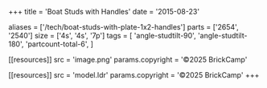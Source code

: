 +++
title = 'Boat Studs with Handles'
date  = '2015-08-23'

aliases = ['/tech/boat-studs-with-plate-1x2-handles']
parts = ['2654', '2540']
size  = ['4s', '4s', '7p']
tags  = [
  'angle-studtilt-90',
  'angle-studtilt-180',
  'partcount-total-6',
]

[[resources]]
src              = 'image.png'
params.copyright = '©2025 BrickCamp'

[[resources]]
src              = 'model.ldr'
params.copyright = '©2025 BrickCamp'
+++

